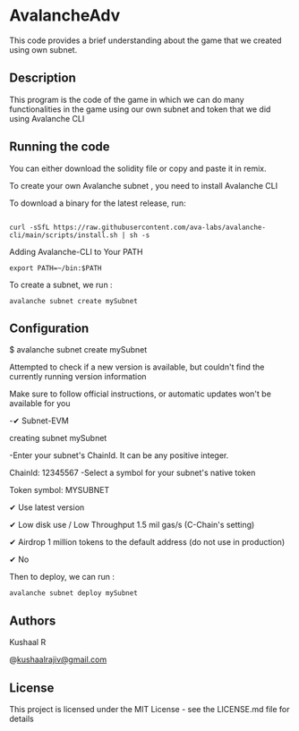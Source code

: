 # AvalancheAdv

This code provides a brief understanding about the game that we created using own subnet.

## Description

 This program is the code of the game in which we can do many functionalities in the game using our own subnet and token that we did using Avalanche CLI
 
 ## Running the code
 
 You can either download the solidity file or copy and paste it in remix.
 
To create your own Avalanche subnet , you need to install Avalanche CLI 

To download a binary for the latest release, run:

```shell

curl -sSfL https://raw.githubusercontent.com/ava-labs/avalanche-cli/main/scripts/install.sh | sh -s

```

Adding Avalanche-CLI to Your PATH

```shell
export PATH=~/bin:$PATH
```

To create a subnet, we run :

```shell
avalanche subnet create mySubnet
```

## Configuration

$ avalanche subnet create mySubnet


Attempted to check if a new version is available, but couldn't find the currently running version information


Make sure to follow official instructions, or automatic updates won't be available for you


-✔ Subnet-EVM


creating subnet mySubnet


-Enter your subnet's ChainId. It can be any positive integer.


ChainId: 12345567
-Select a symbol for your subnet's native token


Token symbol: MYSUBNET


✔ Use latest version


✔ Low disk use    / Low Throughput    1.5 mil gas/s (C-Chain's setting)


✔ Airdrop 1 million tokens to the default address (do not use in production)


✔ No

Then to deploy, we can run :

```shell
avalanche subnet deploy mySubnet
```
 
 ## Authors
 
 Kushaal R
 
 @kushaalrajiv@gmail.com
 
 ## License
 
 This project is licensed under the MIT License - see the LICENSE.md file for details
 
 
